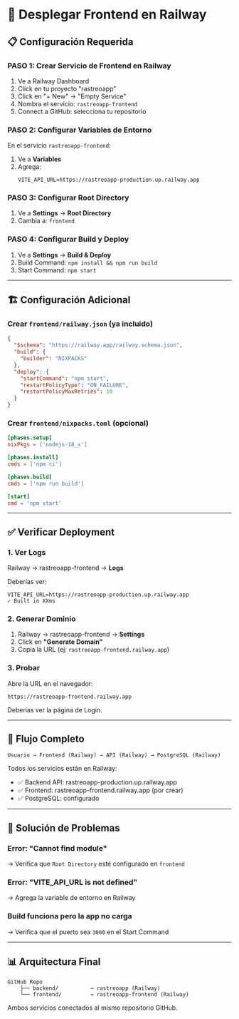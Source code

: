 # 🚂 Desplegar Frontend en Railway

## 📋 Configuración Requerida

### PASO 1: Crear Servicio de Frontend en Railway

1. Ve a Railway Dashboard
2. Click en tu proyecto "rastreoapp"
3. Click en "+ New" → "Empty Service"
4. Nombra el servicio: `rastreoapp-frontend`
5. Connect a GitHub: selecciona tu repositorio

### PASO 2: Configurar Variables de Entorno

En el servicio `rastreoapp-frontend`:

1. Ve a **Variables**
2. Agrega:
   ```
   VITE_API_URL=https://rastreoapp-production.up.railway.app
   ```

### PASO 3: Configurar Root Directory

1. Ve a **Settings** → **Root Directory**
2. Cambia a: `frontend`

### PASO 4: Configurar Build y Deploy

1. Ve a **Settings** → **Build & Deploy**
2. Build Command: `npm install && npm run build`
3. Start Command: `npm start`

---

## 🏗️ Configuración Adicional

### Crear `frontend/railway.json` (ya incluido)

```json
{
  "$schema": "https://railway.app/railway.schema.json",
  "build": {
    "builder": "NIXPACKS"
  },
  "deploy": {
    "startCommand": "npm start",
    "restartPolicyType": "ON_FAILURE",
    "restartPolicyMaxRetries": 10
  }
}
```

### Crear `frontend/nixpacks.toml` (opcional)

```toml
[phases.setup]
nixPkgs = ['nodejs-18_x']

[phases.install]
cmds = ['npm ci']

[phases.build]
cmds = ['npm run build']

[start]
cmd = 'npm start'
```

---

## ✅ Verificar Deployment

### 1. Ver Logs

Railway → rastreoapp-frontend → **Logs**

Deberías ver:
```
VITE_API_URL=https://rastreoapp-production.up.railway.app
✓ Built in XXms
```

### 2. Generar Dominio

1. Railway → rastreoapp-frontend → **Settings**
2. Click en **"Generate Domain"**
3. Copia la URL (ej: `rastreoapp-frontend.railway.app`)

### 3. Probar

Abre la URL en el navegador:
```
https://rastreoapp-frontend.railway.app
```

Deberías ver la página de Login.

---

## 🎯 Flujo Completo

```
Usuario → Frontend (Railway) → API (Railway) → PostgreSQL (Railway)
```

Todos los servicios están en Railway:
- ✅ Backend API: rastreoapp-production.up.railway.app
- ✅ Frontend: rastreoapp-frontend.railway.app (por crear)
- ✅ PostgreSQL: configurado

---

## 🐛 Solución de Problemas

### Error: "Cannot find module"
→ Verifica que `Root Directory` esté configurado en `frontend`

### Error: "VITE_API_URL is not defined"
→ Agrega la variable de entorno en Railway

### Build funciona pero la app no carga
→ Verifica que el puerto sea `3000` en el Start Command

---

## 📊 Arquitectura Final

```
GitHub Repo
    ├── backend/          → rastreoapp (Railway)
    └── frontend/         → rastreoapp-frontend (Railway)
```

Ambos servicios conectados al mismo repositorio GitHub.

